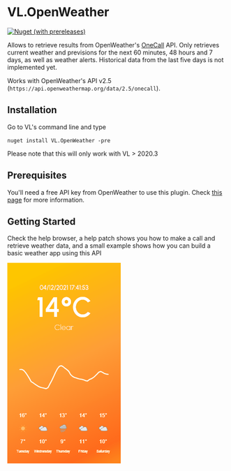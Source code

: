 # VL.OpenWeather

[![Nuget (with prereleases)](https://img.shields.io/nuget/vpre/VL.OpenWeather?style=flat-square)](https://www.nuget.org/packages/VL.OpenWeather/)


Allows to retrieve results from OpenWeather's [OneCall](https://openweathermap.org/api/one-call-api) API. Only retrieves current weather and previsions for the next 60 minutes, 48 hours and 7 days, as well as weather alerts. Historical data from the last five days is not implemented yet.

Works with OpenWeather's API v2.5 (`https://api.openweathermap.org/data/2.5/onecall`).

## Installation

Go to VL's command line and type

```
nuget install VL.OpenWeather -pre
```

Please note that this will only work with VL > 2020.3

## Prerequisites

You'll need a free API key from OpenWeather to use this plugin. Check [this page](https://openweathermap.org/price) for more information.

## Getting Started

Check the help browser, a help patch shows you how to make a call and retrieve weather data, and a small example shows how you can build a basic weather app using this API

![](/img/sunny.gif)